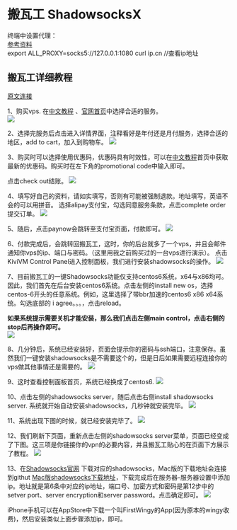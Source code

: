 # 搬瓦工 ShadowsocksX

终端中设置代理：  
[参考资料](https://blog.fazero.me/2015/09/15/%E8%AE%A9%E7%BB%88%E7%AB%AF%E8%B5%B0%E4%BB%A3%E7%90%86%E7%9A%84%E5%87%A0%E7%A7%8D%E6%96%B9%E6%B3%95/)  
export ALL_PROXY=socks5://127.0.0.1:1080
curl ip.cn //查看ip地址

## 搬瓦工详细教程
[原文连接](http://www.huizhanzhang.com/2017/05/bandwagon-one-key-shadowsocks.html)

1、购买vps.
在[中文教程](http://banwagong.cn/) 、[官网首页](https://bwh1.net/vps-hosting.php)中选择合适的服务。  
![](image/banwagong/jiaocheng0.png)

2、选择完服务后点击进入详情界面，注释看好是年付还是月付服务，选择合适的地区，add to cart，加入到购物车。
![](image/banwagong/jiaocheng1.jpg)

3、购买时可以选择使用优惠码，优惠码具有时效性，可以在[中文教程](http://banwagong.cn/)首页中获取最新的优惠码。购买时在左下角的promotional code中输入即可。

点击check out结账。
![](image/banwagong/jiaocheng2.jpg)


4、填写好自己的资料，请如实填写，否则有可能被强制退款。地址填写，英语不会的可以用拼音。
选择alipay支付宝，勾选同意服务条款，点击complete order提交订单。
![](image/banwagong/jiaocheng3.jpg)

5、随后，点击paynow会跳转至支付宝页面，付款即可。
![](image/banwagong/jiaocheng4.jpg)

6、付款完成后，会跳转回搬瓦工，这时，你的后台就多了一个vps，并且会邮件通知你vps的ip、端口与密码。（这里用我之前购买过的一台vps进行演示）。
点击KiviVM Control Panel进入控制面板，我们进行安装shadowsocks的操作。
![](image/banwagong/jiaocheng5.jpg)

7、目前搬瓦工的一键Shadowsocks功能仅支持centos6系统，x64与x86均可。因此，我们首先在后台安装centos6系统。点击左侧的install new os，选择centos-6开头的任意系统。例如，这里选择了带bbr加速的centos6 x86 x64系统。勾选底部的 i agree。。。，点击reload。

**如果系统提示需要关机才能安装，那么我们点击左侧main control，点击右侧的stop后再操作即可。**  
![](image/banwagong/jiaocheng6.jpg)

8、几分钟后，系统已经安装好，页面会提示你的密码与ssh端口，注意保存。虽然我们一键安装shadowsocks是不需要这个的，但是日后如果需要远程连接你的vps做其他事情还是需要的。
![](image/banwagong/jiaocheng7.jpg)

9、这时查看控制面板首页，系统已经换成了centos6.
![](image/banwagong/jiaocheng8.jpg)

10、点击左侧的shadowsocks server，随后点击右侧install shadowsocks server.
系统就开始自动安装shadowsocks，几秒钟就安装完毕。
![](image/banwagong/jiaocheng9.jpg)

11、系统出现下图的时候，就已经安装完毕了。
![](image/banwagong/jiaocheng10.jpg)

12、我们刷新下页面，重新点击左侧的shadowsocks server菜单，页面已经变成了下图。这三项是你链接你的vpn的必要内容，并且搬瓦工贴心的在页面下方展示了教程。
![](image/banwagong/jiaocheng11.jpg)

13、在[Shadowsocks官网](https://shadowsocks.org/en/download/clients.html) 下载对应的shadowsocks，Mac版的下载地址会连接到githut [Mac版shadowsocks下载地址](https://github.com/shadowsocks/ShadowsocksX-NG/releases)，下载完成后在服务器-服务器设置中添加ip。地址就是第6条中对应的ip地址，端口号、加密方式和密码是第12步中的setver port、server encryption和server password。点击确定即可。
![](image/banwagong/jiaocheng12.png)

iPhone手机可以在AppStore中下载一个叫FirstWingy的App(因为原本的wingy收费)，然后安装类似上面步骤添加ip，即可。
